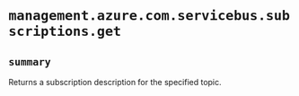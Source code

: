 # `management.azure.com.servicebus.subscriptions.get`

## `summary`
Returns a subscription description for the specified topic.


